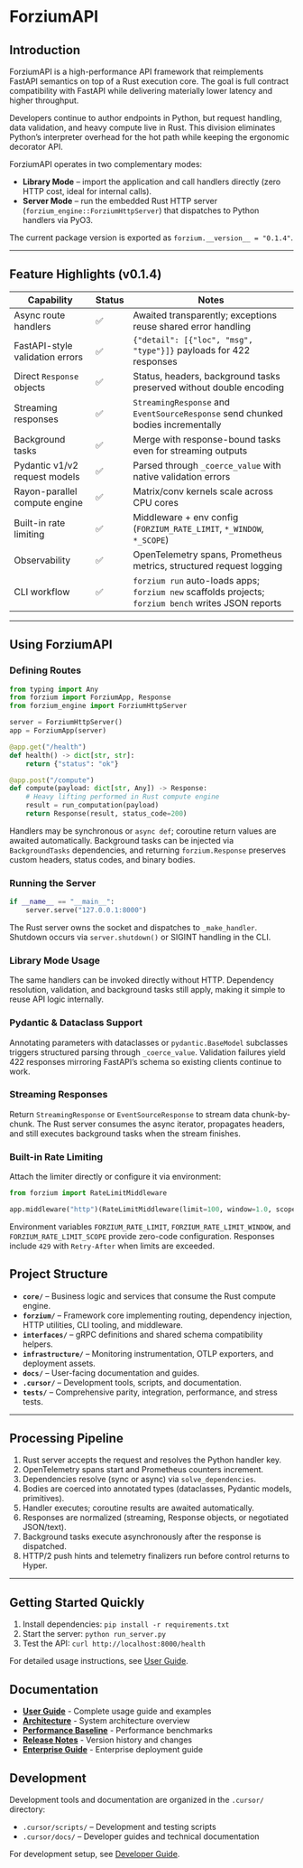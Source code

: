 # ForziumAPI

## Introduction

ForziumAPI is a high-performance API framework that reimplements FastAPI semantics on top of a Rust execution core.  The goal is full contract compatibility with FastAPI while delivering materially lower latency and higher throughput.

Developers continue to author endpoints in Python, but request handling, data validation, and heavy compute live in Rust.  This division eliminates Python’s interpreter overhead for the hot path while keeping the ergonomic decorator API.

ForziumAPI operates in two complementary modes:

- **Library Mode** – import the application and call handlers directly (zero HTTP cost, ideal for internal calls).
- **Server Mode** – run the embedded Rust HTTP server (`forzium_engine::ForziumHttpServer`) that dispatches to Python handlers via PyO3.

The current package version is exported as `forzium.__version__ = "0.1.4"`.

---

## Feature Highlights (v0.1.4)

| Capability | Status | Notes |
| --- | --- | --- |
| Async route handlers | ✅ | Awaited transparently; exceptions reuse shared error handling |
| FastAPI-style validation errors | ✅ | `{"detail": [{"loc", "msg", "type"}]}` payloads for 422 responses |
| Direct `Response` objects | ✅ | Status, headers, background tasks preserved without double encoding |
| Streaming responses | ✅ | `StreamingResponse` and `EventSourceResponse` send chunked bodies incrementally |
| Background tasks | ✅ | Merge with response-bound tasks even for streaming outputs |
| Pydantic v1/v2 request models | ✅ | Parsed through `_coerce_value` with native validation errors |
| Rayon-parallel compute engine | ✅ | Matrix/conv kernels scale across CPU cores |
| Built-in rate limiting | ✅ | Middleware + env config (`FORZIUM_RATE_LIMIT`, `*_WINDOW`, `*_SCOPE`) |
| Observability | ✅ | OpenTelemetry spans, Prometheus metrics, structured request logging |
| CLI workflow | ✅ | `forzium run` auto-loads apps; `forzium new` scaffolds projects; `forzium bench` writes JSON reports |

---

## Using ForziumAPI


### Defining Routes

```python
from typing import Any
from forzium import ForziumApp, Response
from forzium_engine import ForziumHttpServer

server = ForziumHttpServer()
app = ForziumApp(server)

@app.get("/health")
def health() -> dict[str, str]:
    return {"status": "ok"}

@app.post("/compute")
def compute(payload: dict[str, Any]) -> Response:
    # Heavy lifting performed in Rust compute engine
    result = run_computation(payload)
    return Response(result, status_code=200)
```

Handlers may be synchronous or `async def`; coroutine return values are awaited automatically.  Background tasks can be injected via `BackgroundTasks` dependencies, and returning `forzium.Response` preserves custom headers, status codes, and binary bodies.

### Running the Server

```python
if __name__ == "__main__":
    server.serve("127.0.0.1:8000")
```

The Rust server owns the socket and dispatches to `_make_handler`.  Shutdown occurs via `server.shutdown()` or SIGINT handling in the CLI.

### Library Mode Usage

The same handlers can be invoked directly without HTTP.  Dependency resolution, validation, and background tasks still apply, making it simple to reuse API logic internally.

### Pydantic & Dataclass Support

Annotating parameters with dataclasses or `pydantic.BaseModel` subclasses triggers structured parsing through `_coerce_value`.  Validation failures yield 422 responses mirroring FastAPI’s schema so existing clients continue to work.

### Streaming Responses

Return `StreamingResponse` or `EventSourceResponse` to stream data chunk-by-chunk.  The Rust server consumes the async iterator, propagates headers, and still executes background tasks when the stream finishes.

### Built-in Rate Limiting

Attach the limiter directly or configure it via environment:

```python
from forzium import RateLimitMiddleware

app.middleware("http")(RateLimitMiddleware(limit=100, window=1.0, scope="client"))
```

Environment variables `FORZIUM_RATE_LIMIT`, `FORZIUM_RATE_LIMIT_WINDOW`, and `FORZIUM_RATE_LIMIT_SCOPE` provide zero-code configuration.  Responses include `429` with `Retry-After` when limits are exceeded.


## Project Structure

* **`core/`** – Business logic and services that consume the Rust compute engine.
* **`forzium/`** – Framework core implementing routing, dependency injection, HTTP utilities, CLI tooling, and middleware.
* **`interfaces/`** – gRPC definitions and shared schema compatibility helpers.
* **`infrastructure/`** – Monitoring instrumentation, OTLP exporters, and deployment assets.
* **`docs/`** – User-facing documentation and guides.
* **`.cursor/`** – Development tools, scripts, and documentation.
* **`tests/`** – Comprehensive parity, integration, performance, and stress tests.

---

## Processing Pipeline

1. Rust server accepts the request and resolves the Python handler key.
2. OpenTelemetry spans start and Prometheus counters increment.
3. Dependencies resolve (sync or async) via `solve_dependencies`.
4. Bodies are coerced into annotated types (dataclasses, Pydantic models, primitives).
5. Handler executes; coroutine results are awaited automatically.
6. Responses are normalized (streaming, Response objects, or negotiated JSON/text).
7. Background tasks execute asynchronously after the response is dispatched.
8. HTTP/2 push hints and telemetry finalizers run before control returns to Hyper.

---

## Getting Started Quickly

1. Install dependencies: `pip install -r requirements.txt`
2. Start the server: `python run_server.py`
3. Test the API: `curl http://localhost:8000/health`

For detailed usage instructions, see [User Guide](docs/USER_GUIDE.md).

## Documentation

* **[User Guide](docs/USER_GUIDE.md)** - Complete usage guide and examples
* **[Architecture](docs/architecture.md)** - System architecture overview
* **[Performance Baseline](docs/performance_baseline.md)** - Performance benchmarks
* **[Release Notes](docs/release_notes.md)** - Version history and changes
* **[Enterprise Guide](docs/enterprise_adoption_note.md)** - Enterprise deployment guide

## Development

Development tools and documentation are organized in the `.cursor/` directory:
- `.cursor/scripts/` – Development and testing scripts
- `.cursor/docs/` – Developer guides and technical documentation

For development setup, see [Developer Guide](.cursor/DEVELOPER_GUIDE.md).